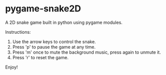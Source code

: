 # pygame-snake2D

A 2D snake game built in python using pygame modules.

Instructions:

1. Use the arrow keys to control the snake.
2. Press 'p' to pause the game at any time.
3. Press 'm' once to mute the background music, press again to unmute it.
4. Press 'r' to reset the game.

Enjoy!
